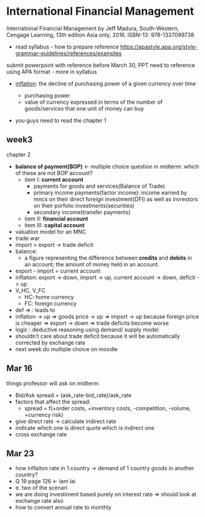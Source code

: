 # International Financial Management

International Financial Management by Jeff Madura, South-Western, Cengage Learning, 13th edition Asia only, 2016. ISBN-13: 978-1337099738

- read syllabus - how to prepare reference https://apastyle.apa.org/style-grammar-guidelines/references/examples

submit powerpoint with reference before March 30, PPT need to reference using APA format - more in syllabus

- [inflation](inflation): the decline of purchasing power of a given currency over time

  - purchasing power
  - value of currency expressed in terms of the number of goods/services that one unit of money can buy

- you guys need to read the chapter 1

## week3

chapter 2

- **balance of payment(BOP)** <- multiple choice question in midterm: which of these are not BOP account?
  - item I: **current account**
    - payments for goods and services(Balance of Trade)
    - primary income payments(factor income): income earned by mncs on their direct foreign investment(DFI) as well as invrestors on their porfolio investments(securities)
    - secondary income(transfer payments)
  - item II: **financial account**
  - item III: **capital account**
- valuation model for an MNC
- trade war
- import > export -> trade deficit
- balance:
  - a figure representing the difference between **credits** and **debits** in an account; the amount of money held in an account.
- export - import = current account
- inflation: export -> down, import -> up, current account -> down, deficit -> up
- V_HC, V_FC
  - HC: home currency
  - FC: foreign currency
- def => : leads to
- inflation -> up => goods price -> up => import -> up because foreign price is cheaper => export -> down => trade deficits become worse
- logic : deductive reasoning using demand/ supply model
- shouldn't care about trade deficit because it will be automatically corrected by exchange rate
- next week do multiple choice on moodle

## Mar 16

things professor will ask on midterm:

- Bid/Ask spread = (ask_rate-bid_rate)/ask_rate
- factors that affect the spread:
  - spread = f(+order costs, +inventory costs, -competition, -volume, +currency risk)
- give direct rate -> calculate indirect rate
- indicate which one is direct quote which is indirect one
- cross exchange rate

## Mar 23

- how inflaiton rate in 1 country -> demand of 1 country goods in another country?
- Q 19 page 126 <- lam lai
- e. two of the scenari
- we are doing investiment based purely on interest rate => should look at exchange rate also
- how to convert annual rate to monthly
